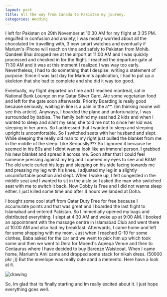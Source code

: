 ```yaml
---
layout: post
title: All the way from Canada to Pakistan my journey.
categories: Wedding
---
```


I left for Pakistan on 29th November at 10:30 AM for my flight at 3:35 PM. engulfed in confusion and anxiety, I was mostly worried about all the chocolated Im travelling with, 3 new smart watches and eventually if Marium's iPhone will reach on time and safely to Pakistan from Mohib. Qandeel Bhai dropped me at the airport at 11:00 AM and I was quickly processed and checked in for the flight. I reached the departure gate at 11:30 AM and it was at this moment I realized I was way too early. Nevertheless, I had to do something that I despise: writing a statement of purpose. Since it was last day for Marium's application, I had to put up a skeleton that she had to complete and she did it way too good.

Eventually, my flight departed on time and I reached montreal, sat in National Bank Lounge on my Qatar Silver Card. Ate some vegetarian food and left for the gate soon afterwards. Priority Boarding is really good because seriously, waiting in line is a pain in the a**. (Im thinking noone will see this article). Anyways, I boarded the plane and unfortunately, I was surrounded by babies. The family behind my seat had 2 kids and when I wanted to sleep and slant my sear, she told me not to since her kid was sleeping in her arms. So I addressed that I wanted to sleep and sleeping upright is uncomfortable. So I switched seats with her husband and slept. While sleeping the really old man to my right just pulled the blanket from me in the middle of the sleep. Like Seriouslly!!?? So I ignored it because he seemed in his 80s and I didnt wanna look like an immoral person. I grabbed his new blanket and spread it across me. Soon after that I could feel someone pressing against my leg and I opened my eyes to see and BAM! The old uncle curled his legs and sleeping on his side facing towards me and pressing my leg with his knee. I adjusted my leg in a slightly uncomfortable position and slept. When I woke up, I felt congested in the middle seat and I wanted to sit in the aisle so I asked the man who switched seat with me to switch it back. Now Dobby is Free and I did not wanna sleep either. I just killed some time and after 4 hours we landed at Doha.

I bought some cool stuff from Qatar Duty Free for free because I accumulate points and that was great and I boarded the last flight to Islamabad and entered Pakistan. So I immediatly opened my bags and distributed everything. I slept at 4:30 AM and woke up at 9:00 AM. I booked an appointment with the massage centre in Islamabad Club and went there at 10:00 AM and also had my breakfast. Afterwards, I came home and left for some shopping with my mom. Just when I reached G-10 for some clothes, Baba asked for the car and we went to pick him up which took some and then we went to Dera for Moeed's Aqeeqa Venue and then to Centaurus where I have decided to buy Bareeze Waistcoat. When I came home, Marium's Ami came and dropped some stack for nikah dress. (50000 pkr ;)) But the envelope was really cute aand a memento. Here have a look at it.

<img src="../images/nikah_dress_envelope.jpg" alt="drawing"/>

So, Im glad that its finally starting and Im really excited about it. I just hope everything goes well. 